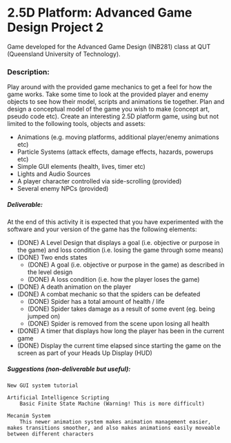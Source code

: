 # 2.5D Platform: Advanced Game Design Project 2

Game developed for the Advanced Game Design (INB281) class at QUT (Queensland University of Technology).

### Description:

Play around with the provided game mechanics to get a feel for how the game works. Take some time to look at the provided player and enemy objects to see how their model, scripts and animations tie together. Plan and design a conceptual model of the game you wish to make (concept art, pseudo code etc). Create an interesting 2.5D platform game, using but not limited to the following tools, objects and assets:
- Animations (e.g. moving platforms, additional player/enemy animations etc)
- Particle Systems (attack effects, damage effects, hazards, powerups etc)
- Simple GUI elements (health, lives, timer etc)
- Lights and Audio Sources
- A player character controlled via side-scrolling (provided)
- Several enemy NPCs (provided)

##### Deliverable:
At the end of this activity it is expected that you have experimented with the software and your version of the game has the following elements:
- (DONE) A Level Design that displays a goal (i.e. objective or purpose in the game) and loss condition (i.e. losing the game through some means)
- (DONE) Two ends states
    - (DONE) A goal (i.e. objective or purpose in the game) as described in the level design
    - (DONE) A loss condition (i.e. how the player loses the game)
- (DONE) A death animation on the player
- (DONE) A combat mechanic so that the spiders can be defeated
    - (DONE) Spider has a total amount of health / life
    - (DONE) Spider takes damage as a result of some event (eg. being jumped on)
    - (DONE) Spider is removed from the scene upon losing all health
- (DONE) A timer that displays how long the player has been in the current game
- (DONE) Display the current time elapsed since starting the game on the screen as part of your Heads Up Display (HUD)

##### Suggestions (non-deliverable but useful):

    New GUI system tutorial

    Artificial Intelligence Scripting
        Basic Finite State Machine (Warning! This is more difficult)    

    Mecanim System
        This newer animation system makes animation management easier, makes transitions smoother, and also makes animations easily moveable between different characters
